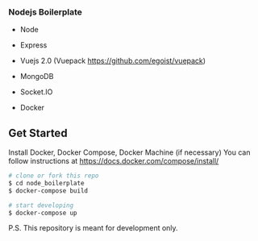 ### Nodejs Boilerplate
 
* Node
* Express
* Vuejs 2.0 (Vuepack https://github.com/egoist/vuepack)
* MongoDB
* Socket.IO
 
* Docker

## Get Started
Install Docker, Docker Compose, Docker Machine (if necessary)
You can follow instructions at https://docs.docker.com/compose/install/

```bash
# clone or fork this repo
$ cd node_boilerplate
$ docker-compose build

# start developing
$ docker-compose up
```

P.S. This repository is meant for development only.